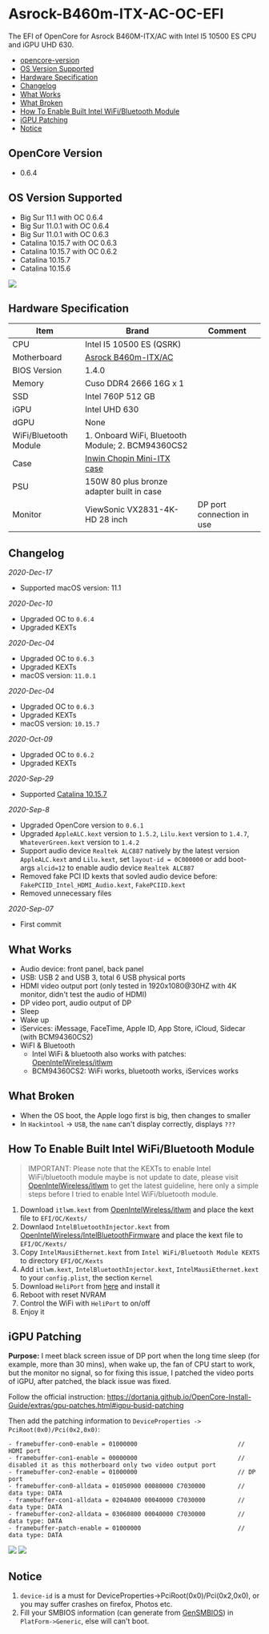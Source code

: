 # Asrock-B460m-ITX-AC-OC-EFI
The EFI of OpenCore for Asrock B460M-ITX/AC with Intel I5 10500 ES CPU and iGPU UHD 630.

- [opencore-version](#opencore-version)
- [OS Version Supported](#os-version-supported)
- [Hardware Specification](#Hardware-Specification)
- [Changelog](#Changelog)
- [What Works](#What-Works)
- [What Broken](#What-Broken)
- [How To Enable Built Intel WiFi/Bluetooth Module](#how-to-enable-built-intel-wifibluetooth-module)
- [iGPU Patching](#iGPU-Patching)
- [Notice](#Notice)

## OpenCore Version
- 0.6.4

## OS Version Supported
- Big Sur 11.1 with OC 0.6.4
- Big Sur 11.0.1 with OC 0.6.4
- Big Sur 11.0.1 with OC 0.6.3
- Catalina 10.15.7 with OC 0.6.3
- Catalina 10.15.7 with OC 0.6.2
- Catalina 10.15.7
- Catalina 10.15.6

![](https://github.com/ansonliao/Asrock-B460m-ITX-AC-OC-EFI/blob/master/images/mac_11_with_oc.jpg)

## Hardware Specification
| Item | Brand | Comment |
| --- | --- | --- |
| CPU | Intel I5 10500 ES (QSRK) | |
| Motherboard | [Asrock B460m-ITX/AC](https://www.asrock.com/mb/Intel/B460M-ITXac/) |
| BIOS Version | 1.4.0 | |
| Memory | Cuso DDR4 2666 16G x 1 | |
| SSD | Intel 760P 512 GB | |
| iGPU | Intel UHD 630 | |
| dGPU | None | |
| WiFi/Bluetooth Module | 1. Onboard WiFi, Bluetooth Module; 2. BCM94360CS2 | |
| Case | [Inwin Chopin Mini-ITX case](https://www.amazon.com/InWin-Chopin-Mini-ITX-stickers-Aluminum/dp/B01N091225/ref=sr_1_1?crid=SLF1ACIIUQSA&dchild=1&keywords=inwin+chopin&qid=1599453831&sprefix=inwin+c%2Caps%2C345&sr=8-1) | |
| PSU | 150W 80 plus bronze adapter built in case | 
| Monitor | ViewSonic VX2831-4K-HD 28 inch | DP port connection in use |

## Changelog
*2020-Dec-17*
- Supported macOS version: 11.1

*2020-Dec-10*
- Upgraded OC to `0.6.4`
- Upgraded KEXTs

*2020-Dec-04*
- Upgraded OC to `0.6.3`
- Upgraded KEXTs
- macOS version: `11.0.1`

*2020-Dec-04*
- Upgraded OC to `0.6.3`
- Upgraded KEXTs
- macOS version: `10.15.7`

*2020-Oct-09*
- Upgraded OC to `0.6.2`
- Upgraded KEXTs

*2020-Sep-29*
- Supported [Catalina 10.15.7](https://support.apple.com/kb/DL2051)

*2020-Sep-8*
- Upgraded OpenCore version to `0.6.1`
- Upgraded `AppleALC.kext` version to `1.5.2`, `Lilu.kext` version to `1.4.7`, `WhateverGreen.kext` version to `1.4.2`
- Support audio device `Realtek ALC887` natively by the latest version `AppleALC.kext` and `Lilu.kext`, set `layout-id = 0C000000` or add boot-args `alcid=12` to enable audio device `Realtek ALC887`
- Removed fake PCI ID kexts that sovled audio device before: `FakePCIID_Intel_HDMI_Audio.kext`, `FakePCIID.kext`
- Removed unnecessary files

*2020-Sep-07*
- First commit

## What Works
- Audio device: front panel, back panel
- USB: USB 2 and USB 3, total 6 USB physical ports
- HDMI video output port (only tested in 1920x1080@30HZ with 4K monitor, didn't test the audio of HDMI)
- DP video port, audio output of DP
- Sleep
- Wake up
- iServices: iMessage, FaceTime, Apple ID, App Store, iCloud, Sidecar (with BCM94360CS2)
- WiFI & Bluetooth
    - Intel WiFi & bluetooth also works with patches: [OpenIntelWireless/itlwm](https://github.com/OpenIntelWireless/itlwm)
    - BCM94360CS2: WiFi works, bluetooth works, iServices works

## What Broken
- When the OS boot, the Apple logo first is big, then changes to smaller
- In `Hackintool` -> `USB`, the `name` can't display correctly, displays `???`

## How To Enable Built Intel WiFi/Bluetooth Module
> IMPORTANT: Please note that the KEXTs to enable Intel WiFi/bluetooth module maybe is not update to date, please visit [OpenIntelWireless/itlwm](https://github.com/OpenIntelWireless/itlwm) to get the latest guideline, here only a simple steps before I tried to enable Intel WiFi/bluetooth module.

1. Download `itlwm.kext` from [OpenIntelWireless/itlwm](https://github.com/OpenIntelWireless/itlwm) and place the kext file to `EFI/OC/Kexts/`
2. Downlaod `IntelBluetoothInjector.kext` from [OpenIntelWireless/IntelBluetoothFirmware](https://github.com/OpenIntelWireless/IntelBluetoothFirmware) and place the kext file to `EFI/OC/Kexts/`
3. Copy `IntelMausiEthernet.kext` from `Intel WiFi/Bluetooth Module KEXTS` to directory `EFI/OC/Kexts`
4. Add `itlwm.kext`, `IntelBluetoothInjector.kext`, `IntelMausiEthernet.kext` to your `config.plist`, the section `Kernel`
5. Download `HeliPort` from [here](https://openintelwireless.github.io/HeliPort/) and install it
6. Reboot with reset NVRAM
7. Control the WiFi with `HeliPort` to on/off
8. Enjoy it

## iGPU Patching

**Purpose:** I meet black screen issue of DP port when the long time sleep (for example, more than 30 mins), when wake up, the fan of CPU start to work, but the monitor no signal, so for fixing this issue, I patched the video ports of iGPU, after patched, the black issue was fixed.

Follow the official instruction: https://dortania.github.io/OpenCore-Install-Guide/extras/gpu-patches.html#igpu-busid-patching

Then add the patching information to `DeviceProperties -> PciRoot(0x0)/Pci(0x2,0x0)`: 
```
- framebuffer-con0-enable = 01000000							// HDMI port
- framebuffer-con1-enable = 00000000							// disabled it as this motherboard only two video output port
- framebuffer-con2-enable = 01000000							// DP port
- framebuffer-con0-alldata = 01050900 00080000 C7030000 		// data type: DATA
- framebuffer-con1-alldata = 02040A00 00040000 C7030000 		// data type: DATA
- framebuffer-con2-alldata = 03060800 00040000 C7030000 		// data type: DATA
- framebuffer-patch-enable = 01000000 							// data type: DATA
```
![](https://github.com/ansonliao/Asrock-B460m-ITX-AC-OC-EFI/blob/master/images/igpu_pacthing.png)
![](https://github.com/ansonliao/Asrock-B460m-ITX-AC-OC-EFI/blob/master/images/hackintool_video_connectors.jpg)

## Notice
1. `device-id` is a must for DeviceProperties->PciRoot(0x0)/Pci(0x2,0x0), or you may suffer crashes on firefox, Photos etc.
2. Fill your SMBIOS information (can generate from [GenSMBIOS](https://github.com/corpnewt/GenSMBIOS)) in `PlatForm->Generic`, else will can't boot.
